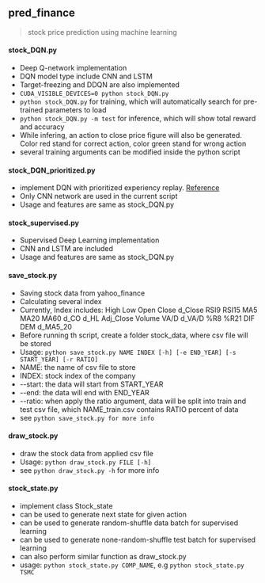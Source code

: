 ## pred_finance
> stock price prediction using machine learning

#### stock_DQN.py
 - Deep Q-network implementation
 - DQN model type include CNN and LSTM
 - Target-freezing and DDQN are also implemented
  - ```CUDA_VISIBLE_DEVICES=0 python stock_DQN.py```
 - ```python stock_DQN.py``` for training, which will automatically search for pre-trained parameters to load
 - ```python stock_DQN.py -m test``` for inference, which will show total reward and accuracy
 - While infering, an action to close price figure will also be generated. Color red stand for correct action, color green stand for wrong action
 - several training arguments can be modified inside the python script

#### stock_DQN_prioritized.py
 - implement DQN with prioritized experiency replay. [Reference](http://arxiv.org/pdf/1511.05952v4.pdf)
 - Only CNN network are used in the current script
 - Usage and features are same as stock_DQN.py

#### stock_supervised.py
 - Supervised Deep Learning implementation
 - CNN and LSTM are included
 - Usage and features are same as stock_DQN.py

#### save_stock.py
 - Saving stock data from yahoo_finance
 - Calculating several index
 - Currently, Index includes: High Low Open Close d_Close RSI9 RSI15 MA5 MA20 MA60 d_CO d_HL Adj_Close Volume VA/D d_VA/D %R8 %R21 DIF DEM d_MA5_20
 - Before running th script,  create a folder stock_data, where csv file will be stored
 - Usage: ```python save_stock.py NAME INDEX [-h] [-e END_YEAR] [-s START_YEAR] [-r RATIO]```
 - NAME: the name of csv file to store
 - INDEX: stock index of the company
 - --start: the data will start from START_YEAR
 - --end: the data will end with END_YEAR
 - --ratio: when apply the ratio argument, data will be split into train and test csv file, which NAME_train.csv contains RATIO percent of data
 - see ```python save_stock.py for more info```

#### draw_stock.py
 - draw the stock data from applied csv file
 - Usage: ```python draw_stock.py FILE [-h]```
 - see ```python draw_stock.py -h``` for more info

#### stock_state.py
 - implement class Stock_state
 - can be used to generate next state for given action
 - can be used to generate random-shuffle data batch for supervised learning
 - can be used to generate none-random-shuffle test batch for supervised learning
 - can also perform similar function as draw_stock.py
 - usage: ```python stock_state.py COMP_NAME```, e.g ```python stock_state.py TSMC```
